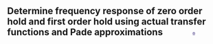 ## Determine frequency response of zero order hold and first order hold using actual transfer functions and Pade approximations  &nbsp; &nbsp; &nbsp; &nbsp; &nbsp; &nbsp; <img src="images/iitkgp.png" width="3%" />
